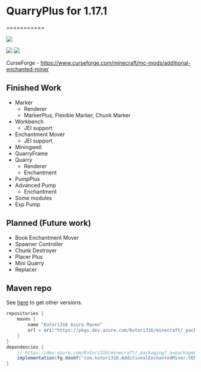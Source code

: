 # QuarryPlus for 1.17.1
===========

[![](https://github.com/Kotori316/QuarryPlus/workflows/Build%20Check%20and%20Publish/badge.svg)](https://github.com/Kotori316/QuarryPlus/actions)

[![](http://cf.way2muchnoise.eu/versions/additional-enchanted-miner.svg)](https://www.curseforge.com/minecraft/mc-mods/additional-enchanted-miner)
[![](http://cf.way2muchnoise.eu/full_additional-enchanted-miner_downloads.svg)](https://www.curseforge.com/minecraft/mc-mods/additional-enchanted-miner)

CurseForge - https://www.curseforge.com/minecraft/mc-mods/additional-enchanted-miner

## Finished Work

* Marker
  * Renderer
  * MarkerPlus, Flexible Marker, Chunk Marker
* Workbench
  * JEI support
* Enchantment Mover
  * JEI support
* Miningwell
* QuarryFrame
* Quarry
  * Renderer
  * Enchantment
* PumpPlus
* Advanced Pump
  * Enchantment
* Some modules
* Exp Pump

## Planned (Future work)

* Book Enchantment Mover
* Spawner Controller
* Chunk Destroyer
* Placer Plus
* Mini Quarry
* Replacer

## Maven repo

See [here](https://dev.azure.com/Kotori316/minecraft/_packaging?_a=package&feed=mods%40Local&package=com.kotori316%3Aadditionalenchantedminer&protocolType=maven&view=versions)
to get other versions.

```groovy
repositories {
    maven {
        name "Kotori316 Azure Maven"
        url = uri("https://pkgs.dev.azure.com/Kotori316/minecraft/_packaging/mods/maven/v1")
    }
}
dependencies {
    // https://dev.azure.com/Kotori316/minecraft/_packaging?_a=package&feed=mods%40Local&package=com.kotori316%3Aadditionalenchantedminer&protocolType=maven&view=versions
    implementation(fg.deobf("com.kotori316:AdditionalEnchantedMiner:VERSION".toLowerCase(Locale.ROOT)))
}
```